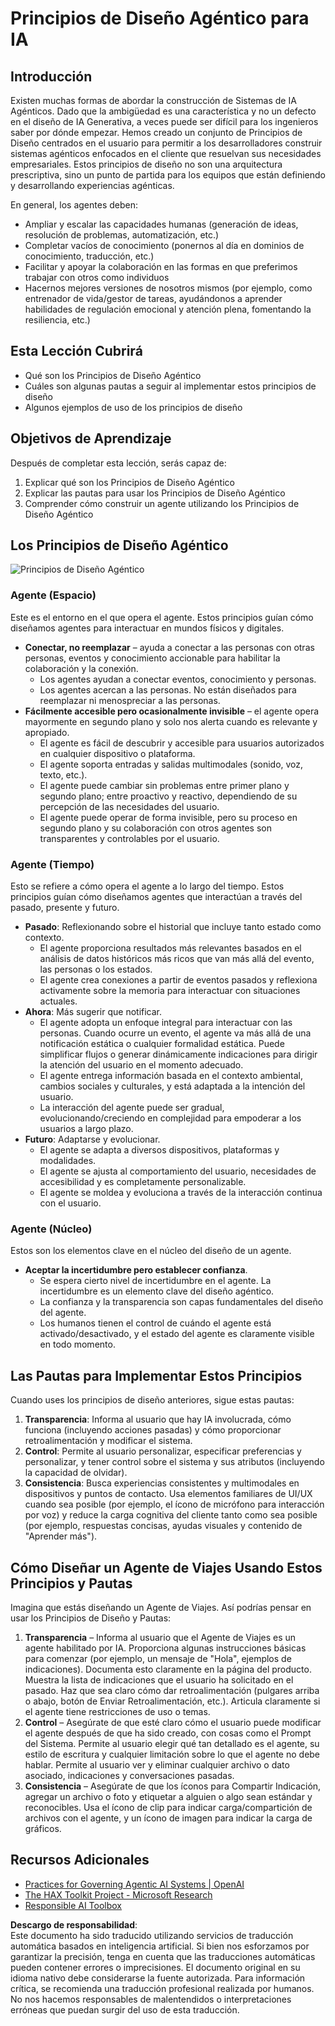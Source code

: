 # Principios de Diseño Agéntico para IA

## Introducción

Existen muchas formas de abordar la construcción de Sistemas de IA Agénticos. Dado que la ambigüedad es una característica y no un defecto en el diseño de IA Generativa, a veces puede ser difícil para los ingenieros saber por dónde empezar. Hemos creado un conjunto de Principios de Diseño centrados en el usuario para permitir a los desarrolladores construir sistemas agénticos enfocados en el cliente que resuelvan sus necesidades empresariales. Estos principios de diseño no son una arquitectura prescriptiva, sino un punto de partida para los equipos que están definiendo y desarrollando experiencias agénticas.

En general, los agentes deben:

- Ampliar y escalar las capacidades humanas (generación de ideas, resolución de problemas, automatización, etc.)
- Completar vacíos de conocimiento (ponernos al día en dominios de conocimiento, traducción, etc.)
- Facilitar y apoyar la colaboración en las formas en que preferimos trabajar con otros como individuos
- Hacernos mejores versiones de nosotros mismos (por ejemplo, como entrenador de vida/gestor de tareas, ayudándonos a aprender habilidades de regulación emocional y atención plena, fomentando la resiliencia, etc.)

## Esta Lección Cubrirá

- Qué son los Principios de Diseño Agéntico
- Cuáles son algunas pautas a seguir al implementar estos principios de diseño
- Algunos ejemplos de uso de los principios de diseño

## Objetivos de Aprendizaje

Después de completar esta lección, serás capaz de:

1. Explicar qué son los Principios de Diseño Agéntico  
2. Explicar las pautas para usar los Principios de Diseño Agéntico  
3. Comprender cómo construir un agente utilizando los Principios de Diseño Agéntico  

## Los Principios de Diseño Agéntico

![Principios de Diseño Agéntico](../../../translated_images/agentic-design-principles.png?WT.19d6373397ba872c62b9237a927d1261a67e21e7c8e83274e53494a65e520a08.es.mc_id=academic-105485-koreyst)

### Agente (Espacio)

Este es el entorno en el que opera el agente. Estos principios guían cómo diseñamos agentes para interactuar en mundos físicos y digitales.

- **Conectar, no reemplazar** – ayuda a conectar a las personas con otras personas, eventos y conocimiento accionable para habilitar la colaboración y la conexión.
  - Los agentes ayudan a conectar eventos, conocimiento y personas.
  - Los agentes acercan a las personas. No están diseñados para reemplazar ni menospreciar a las personas.
- **Fácilmente accesible pero ocasionalmente invisible** – el agente opera mayormente en segundo plano y solo nos alerta cuando es relevante y apropiado.
  - El agente es fácil de descubrir y accesible para usuarios autorizados en cualquier dispositivo o plataforma.
  - El agente soporta entradas y salidas multimodales (sonido, voz, texto, etc.).
  - El agente puede cambiar sin problemas entre primer plano y segundo plano; entre proactivo y reactivo, dependiendo de su percepción de las necesidades del usuario.
  - El agente puede operar de forma invisible, pero su proceso en segundo plano y su colaboración con otros agentes son transparentes y controlables por el usuario.

### Agente (Tiempo)

Esto se refiere a cómo opera el agente a lo largo del tiempo. Estos principios guían cómo diseñamos agentes que interactúan a través del pasado, presente y futuro.

- **Pasado**: Reflexionando sobre el historial que incluye tanto estado como contexto.
  - El agente proporciona resultados más relevantes basados en el análisis de datos históricos más ricos que van más allá del evento, las personas o los estados.
  - El agente crea conexiones a partir de eventos pasados y reflexiona activamente sobre la memoria para interactuar con situaciones actuales.
- **Ahora**: Más sugerir que notificar.
  - El agente adopta un enfoque integral para interactuar con las personas. Cuando ocurre un evento, el agente va más allá de una notificación estática o cualquier formalidad estática. Puede simplificar flujos o generar dinámicamente indicaciones para dirigir la atención del usuario en el momento adecuado.
  - El agente entrega información basada en el contexto ambiental, cambios sociales y culturales, y está adaptada a la intención del usuario.
  - La interacción del agente puede ser gradual, evolucionando/creciendo en complejidad para empoderar a los usuarios a largo plazo.
- **Futuro**: Adaptarse y evolucionar.
  - El agente se adapta a diversos dispositivos, plataformas y modalidades.
  - El agente se ajusta al comportamiento del usuario, necesidades de accesibilidad y es completamente personalizable.
  - El agente se moldea y evoluciona a través de la interacción continua con el usuario.

### Agente (Núcleo)

Estos son los elementos clave en el núcleo del diseño de un agente.

- **Aceptar la incertidumbre pero establecer confianza**.
  - Se espera cierto nivel de incertidumbre en el agente. La incertidumbre es un elemento clave del diseño agéntico.
  - La confianza y la transparencia son capas fundamentales del diseño del agente.
  - Los humanos tienen el control de cuándo el agente está activado/desactivado, y el estado del agente es claramente visible en todo momento.

## Las Pautas para Implementar Estos Principios

Cuando uses los principios de diseño anteriores, sigue estas pautas:

1. **Transparencia**: Informa al usuario que hay IA involucrada, cómo funciona (incluyendo acciones pasadas) y cómo proporcionar retroalimentación y modificar el sistema.
2. **Control**: Permite al usuario personalizar, especificar preferencias y personalizar, y tener control sobre el sistema y sus atributos (incluyendo la capacidad de olvidar).
3. **Consistencia**: Busca experiencias consistentes y multimodales en dispositivos y puntos de contacto. Usa elementos familiares de UI/UX cuando sea posible (por ejemplo, el ícono de micrófono para interacción por voz) y reduce la carga cognitiva del cliente tanto como sea posible (por ejemplo, respuestas concisas, ayudas visuales y contenido de "Aprender más").

## Cómo Diseñar un Agente de Viajes Usando Estos Principios y Pautas

Imagina que estás diseñando un Agente de Viajes. Así podrías pensar en usar los Principios de Diseño y Pautas:

1. **Transparencia** – Informa al usuario que el Agente de Viajes es un agente habilitado por IA. Proporciona algunas instrucciones básicas para comenzar (por ejemplo, un mensaje de "Hola", ejemplos de indicaciones). Documenta esto claramente en la página del producto. Muestra la lista de indicaciones que el usuario ha solicitado en el pasado. Haz que sea claro cómo dar retroalimentación (pulgares arriba o abajo, botón de Enviar Retroalimentación, etc.). Articula claramente si el agente tiene restricciones de uso o temas.
2. **Control** – Asegúrate de que esté claro cómo el usuario puede modificar el agente después de que ha sido creado, con cosas como el Prompt del Sistema. Permite al usuario elegir qué tan detallado es el agente, su estilo de escritura y cualquier limitación sobre lo que el agente no debe hablar. Permite al usuario ver y eliminar cualquier archivo o dato asociado, indicaciones y conversaciones pasadas.
3. **Consistencia** – Asegúrate de que los íconos para Compartir Indicación, agregar un archivo o foto y etiquetar a alguien o algo sean estándar y reconocibles. Usa el ícono de clip para indicar carga/compartición de archivos con el agente, y un ícono de imagen para indicar la carga de gráficos.

## Recursos Adicionales
- [Practices for Governing Agentic AI Systems | OpenAI](https://openai.com)  
- [The HAX Toolkit Project - Microsoft Research](https://microsoft.com)  
- [Responsible AI Toolbox](https://responsibleaitoolbox.ai)  

**Descargo de responsabilidad**:  
Este documento ha sido traducido utilizando servicios de traducción automática basados en inteligencia artificial. Si bien nos esforzamos por garantizar la precisión, tenga en cuenta que las traducciones automáticas pueden contener errores o imprecisiones. El documento original en su idioma nativo debe considerarse la fuente autorizada. Para información crítica, se recomienda una traducción profesional realizada por humanos. No nos hacemos responsables de malentendidos o interpretaciones erróneas que puedan surgir del uso de esta traducción.